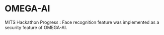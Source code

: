 # OMEGA-AI
MITS Hackathon
Progress :
Face recognition feature was implemented as a security feature of OMEGA-AI.
